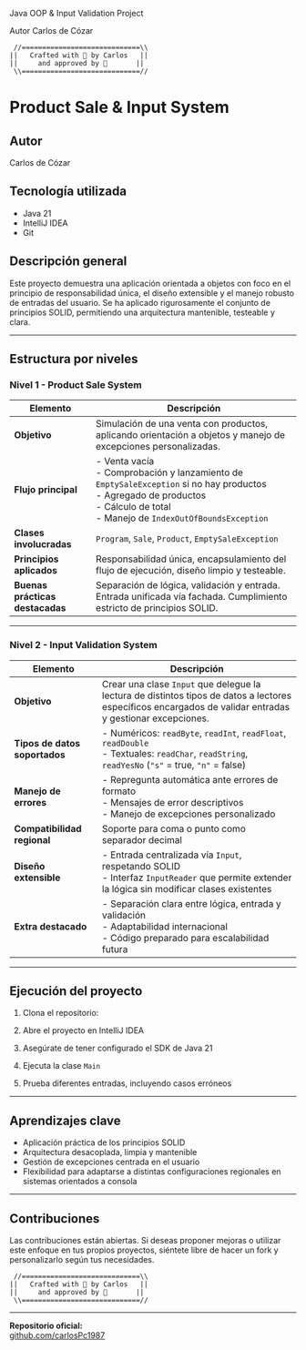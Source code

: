 
Java OOP & Input Validation Project

Autor Carlos de Cózar


```text
 //=============================\\
||   Crafted with 💛 by Carlos   ||
||     and approved by 🦆       ||
 \\=============================//
```


# Product Sale & Input System

## Autor
Carlos de Cózar

## Tecnología utilizada
- Java 21  
- IntelliJ IDEA  
- Git  

## Descripción general
Este proyecto demuestra una aplicación orientada a objetos con foco en el principio de responsabilidad única, el diseño extensible y el manejo robusto de entradas del usuario. Se ha aplicado rigurosamente el conjunto de principios SOLID, permitiendo una arquitectura mantenible, testeable y clara.

---

## Estructura por niveles

### Nivel 1 - Product Sale System

| Elemento                         | Descripción                                                                                                                                           |
|----------------------------------|-------------------------------------------------------------------------------------------------------------------------------------------------------|
| **Objetivo**                     | Simulación de una venta con productos, aplicando orientación a objetos y manejo de excepciones personalizadas.                                        |
| **Flujo principal**              | - Venta vacía<br>- Comprobación y lanzamiento de `EmptySaleException` si no hay productos<br>- Agregado de productos<br>- Cálculo de total<br>- Manejo de `IndexOutOfBoundsException` |
| **Clases involucradas**          | `Program`, `Sale`, `Product`, `EmptySaleException`                                                                                                   |
| **Principios aplicados**         | Responsabilidad única, encapsulamiento del flujo de ejecución, diseño limpio y testeable.                                                            |
| **Buenas prácticas destacadas**  | Separación de lógica, validación y entrada. Entrada unificada vía fachada. Cumplimiento estricto de principios SOLID.                                |

---

### Nivel 2 - Input Validation System

| Elemento                         | Descripción                                                                                                                                           |
|----------------------------------|-------------------------------------------------------------------------------------------------------------------------------------------------------|
| **Objetivo**                     | Crear una clase `Input` que delegue la lectura de distintos tipos de datos a lectores específicos encargados de validar entradas y gestionar excepciones. |
| **Tipos de datos soportados**    | - Numéricos: `readByte`, `readInt`, `readFloat`, `readDouble`<br>- Textuales: `readChar`, `readString`, `readYesNo` (`"s"` = true, `"n"` = false)     |
| **Manejo de errores**            | - Repregunta automática ante errores de formato<br>- Mensajes de error descriptivos<br>- Manejo de excepciones personalizado                          |
| **Compatibilidad regional**      | Soporte para coma o punto como separador decimal                                                                                                      |
| **Diseño extensible**            | - Entrada centralizada vía `Input`, respetando SOLID<br>- Interfaz `InputReader` que permite extender la lógica sin modificar clases existentes      |
| **Extra destacado**              | - Separación clara entre lógica, entrada y validación<br>- Adaptabilidad internacional<br>- Código preparado para escalabilidad futura               |

---

## Ejecución del proyecto

1. Clona el repositorio:

   
2. Abre el proyecto en IntelliJ IDEA  
3. Asegúrate de tener configurado el SDK de Java 21  
4. Ejecuta la clase `Main`  
5. Prueba diferentes entradas, incluyendo casos erróneos

---

## Aprendizajes clave

- Aplicación práctica de los principios SOLID
- Arquitectura desacoplada, limpia y mantenible
- Gestión de excepciones centrada en el usuario
- Flexibilidad para adaptarse a distintas configuraciones regionales en sistemas orientados a consola

---

## Contribuciones

Las contribuciones están abiertas. Si deseas proponer mejoras o utilizar este enfoque en tus propios proyectos, siéntete libre de hacer un fork y personalizarlo según tus necesidades.


```text
 //=============================\\
||   Crafted with 💛 by Carlos   ||
||     and approved by 🦆       ||
 \\=============================//
```



---

**Repositorio oficial:**  
[github.com/carlosPc1987](https://github.com/carlosPc1987)
